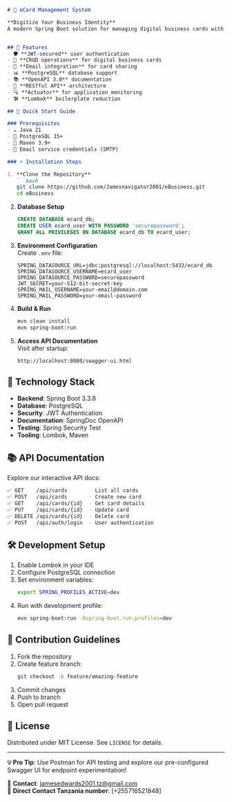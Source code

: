 
```markdown
# 🚀 eCard Management System

**Digitize Your Business Identity**  
A modern Spring Boot solution for managing digital business cards with secure authentication and seamless sharing capabilities.


## 🌟 Features
- 🛡️ **JWT-secured** user authentication
- 📇 **CRUD operations** for digital business cards
- 📧 **Email integration** for card sharing
- 📊 **PostgreSQL** database support
- 📚 **OpenAPI 3.0** documentation
- 📱 **RESTful API** architecture
- 🔍 **Actuator** for application monitoring
- 🛠️ **Lombok** boilerplate reduction

## 🚀 Quick Start Guide

### Prerequisites
- ☕ Java 21
- 🐘 PostgreSQL 15+
- 🍃 Maven 3.9+
- 📧 Email service credentials (SMTP)

### ⚡ Installation Steps

1. **Clone the Repository**
   ```bash
   git clone https://github.com/Jamesnavigator2001/eBusiness.git
   cd eBusiness
   ```

2. **Database Setup**
   ```sql
   CREATE DATABASE ecard_db;
   CREATE USER ecard_user WITH PASSWORD 'securepassword';
   GRANT ALL PRIVILEGES ON DATABASE ecard_db TO ecard_user;
   ```

3. **Environment Configuration**  
   Create `.env` file:
   ```properties
   SPRING_DATASOURCE_URL=jdbc:postgresql://localhost:5432/ecard_db
   SPRING_DATASOURCE_USERNAME=ecard_user
   SPRING_DATASOURCE_PASSWORD=securepassword
   JWT_SECRET=your-512-bit-secret-key
   SPRING_MAIL_USERNAME=your-email@domain.com
   SPRING_MAIL_PASSWORD=your-email-password
   ```

4. **Build & Run**
   ```bash
   mvn clean install
   mvn spring-boot:run
   ```

5. **Access API Documentation**  
   Visit after startup:
   ```
   http://localhost:8080/swagger-ui.html
   ```

## 🔧 Technology Stack
- **Backend**: Spring Boot 3.3.8
- **Database**: PostgreSQL
- **Security**: JWT Authentication
- **Documentation**: SpringDoc OpenAPI
- **Testing**: Spring Security Test
- **Tooling**: Lombok, Maven

## 📚 API Documentation
Explore our interactive API docs:
```bash
✅ GET    /api/cards       - List all cards
✅ POST   /api/cards       - Create new card
✅ GET    /api/cards/{id}  - Get card details
✅ PUT    /api/cards/{id}  - Update card
✅ DELETE /api/cards/{id}  - Delete card
✅ POST   /api/auth/login  - User authentication
```

## 🛠️ Development Setup
1. Enable Lombok in your IDE
2. Configure PostgreSQL connection
3. Set environment variables:
   ```bash
   export SPRING_PROFILES_ACTIVE=dev
   ```
4. Run with development profile:
   ```bash
   mvn spring-boot:run -Dspring-boot.run.profiles=dev
   ```

## 🤝 Contribution Guidelines
1. Fork the repository
2. Create feature branch:
   ```bash
   git checkout -b feature/amazing-feature
   ```
3. Commit changes
4. Push to branch
5. Open pull request

## 📄 License
Distributed under MIT License. See `LICENSE` for details.

---

**💡 Pro Tip**: Use Postman for API testing and explore our pre-configured Swagger UI for endpoint experimentation!

📧 **Contact**: [jamesedwards2001.tz@gmail.com](mailto:your.email@domain.com)  
🔗 **Direct Contact Tanzania number**: [+255716521848]
```